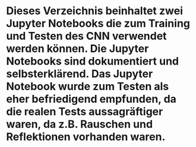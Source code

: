 # Dieses Verzeichnis beinhaltet zwei Jupyter Notebooks die zum Training und Testen des CNN verwendet werden können. Die Jupyter Notebooks sind dokumentiert und selbsterklärend. Das Jupyter Notebook wurde zum Testen als eher befriedigend empfunden, da die realen Tests aussagräftiger waren, da z.B. Rauschen und Reflektionen vorhanden waren.  
